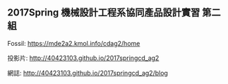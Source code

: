 ## 2017Spring 機械設計工程系協同產品設計實習 第二組

Fossil:   https://mde2a2.kmol.info/cdag2/home

投影片:  http://40423103.github.io/2017springcd_ag2

網誌:   http://40423103.github.io/2017springcd_ag2/blog
